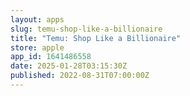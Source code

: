 ```yaml
---
layout: apps
slug: temu-shop-like-a-billionaire
title: "Temu: Shop Like a Billionaire"
store: apple
app_id: 1641486558
date: 2025-01-28T03:15:30Z
published: 2022-08-31T07:00:00Z
---
```

